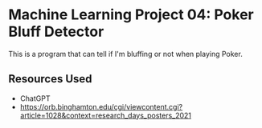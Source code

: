 # Machine Learning Project 04: Poker Bluff Detector
This is a program that can tell if I'm bluffing or not when playing Poker.

## Resources Used
- ChatGPT
- https://orb.binghamton.edu/cgi/viewcontent.cgi?article=1028&context=research_days_posters_2021